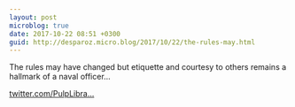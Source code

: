 ```yaml
---
layout: post
microblog: true
date: 2017-10-22 08:51 +0300
guid: http://desparoz.micro.blog/2017/10/22/the-rules-may.html
---
```

The rules may have changed but etiquette and courtesy to others remains a hallmark of a naval officer…

[twitter.com/PulpLibra...](https://twitter.com/PulpLibrarian/status/921698849147834368)
